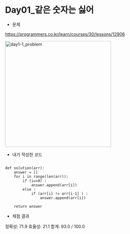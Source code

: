 # **Day01_같은 숫자는 싫어**

* 문제

https://programmers.co.kr/learn/courses/30/lessons/12906

<img width="348" alt="day1-1_problem" src="https://user-images.githubusercontent.com/29175001/50890840-51896f00-143e-11e9-855d-0a0311be3088.png">












* 내가 작성한 코드
```Python3

def solution(arr):
    answer = []
    for i in range(len(arr)):
        if (i==0) :
            answer.append(arr[i]) 
        else :
            if (arr[i] != arr[i-1] ) :
                answer.append(arr[i]) 
        
    return answer
```
* 채점 결과

정확성: 71.9
효율성: 21.1
합계: 93.0 / 100.0
